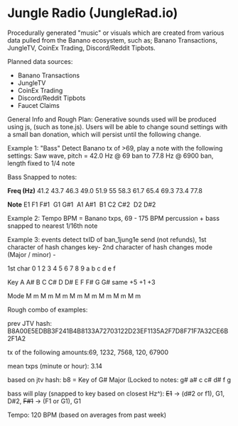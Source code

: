 # Jungle Radio (JungleRad.io)
Procedurally generated "music" or visuals which are created from various data pulled from the Banano ecosystem, such as; Banano Transactions, JungleTV, CoinEx Trading, Discord/Reddit Tipbots. 

Planned data sources:
- Banano Transactions 
- JungleTV
- CoinEx Trading
- Discord/Reddit Tipbots
- Faucet Claims

General Info and Rough Plan:
Generative sounds used will be produced using js, (such as tone.js). Users will be able to change sound settings with a small ban donation, which will persist until the following change.

Example 1: 
"Bass" 
Detect Banano tx of >69, play a note with the following settings:
Saw wave, pitch = 42.0 Hz @ 69 ban to 77.8 Hz @ 6900 ban, length fixed to 1/4 note

Bass Snapped to notes:

**Freq (Hz)**	  41.2	43.7	  46.3	  49.0  	51.9	  55	  58.3	  61.7	  65.4	  69.3	  73.4	  77.8

**Note**        E1	  F1	    F#1 	  G1	    G#1 	  A1	  A#1   	B1	    C2	    C#2 	  D2	    D#2


Example 2:
Tempo
BPM = Banano txps, 69 - 175 BPM 
percussion + bass snapped to nearest 1/16th note

Example 3:
events
detect txID of ban_1jung1e send (not refunds),
1st character of hash changes key- 
2nd character of hash changes mode (Major / minor) -

1st char    0	  1 	2 	3 	4 	5   6	  7 	8	  9	  a	  b	  c	    d	  e	  f

Key	        A	  A#	B	  C	  C#	D	  D#	E	  F	  F#	G	  G#	same	+5	+1	+3

Mode	      M 	m	  M	  m	  M	  m	  M	  m	  M	  m	  M	  m	  M	    m	  M	  m


Rough combo of examples:

prev JTV hash: B8A00E5EDBB3F241B4B8133A72703122D23EF1135A2F7D8F71F7A32CE6B2F1A2

tx of the following amounts:69, 1232, 7568, 120, 67900

mean txps (minute or hour): 3.14


based on jtv hash: b8 = Key of G# Major (Locked to notes: g# a# c c# d# f g 

bass will play (snapped to key based on closest Hz^): ~~E1~~ -> (d#2 or f1), G1, D#2, ~~F#1~~ -> (F1 or G1), G1

Tempo: 120 BPM (based on averages from past week)
